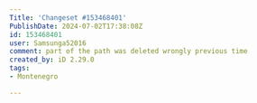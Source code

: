 ```yaml
---
Title: 'Changeset #153468401'
PublishDate: 2024-07-02T17:38:08Z
id: 153468401
user: Samsunga52016
comment: part of the path was deleted wrongly previous time
created_by: iD 2.29.0
tags:
- Montenegro

---
```

